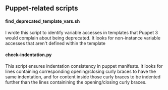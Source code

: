 ## Puppet-related scripts

#### find_deprecated_template_vars.sh
I wrote this script to identify variable accesses in templates that Puppet 3 would complain about being deprecated. It looks for non-instance variable accesses that aren't defined within the template

#### check-indentation.py
This script ensures indentation consistency in puppet manifests. It looks for lines containing corresponding opening/closing curly braces to have the same indentation, and for content inside those curly braces to be indented further than the lines containining the opening/closing curly braces.
